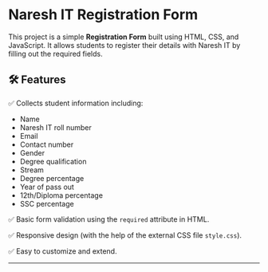 # Naresh IT Registration Form

This project is a simple **Registration Form** built using HTML, CSS, and JavaScript. It allows students to register their details with Naresh IT by filling out the required fields.

## 🛠️ Features

✅ Collects student information including:
- Name  
- Naresh IT roll number  
- Email  
- Contact number  
- Gender  
- Degree qualification  
- Stream  
- Degree percentage  
- Year of pass out  
- 12th/Diploma percentage  
- SSC percentage  

✅ Basic form validation using the `required` attribute in HTML.

✅ Responsive design (with the help of the external CSS file `style.css`).

✅ Easy to customize and extend.

---
